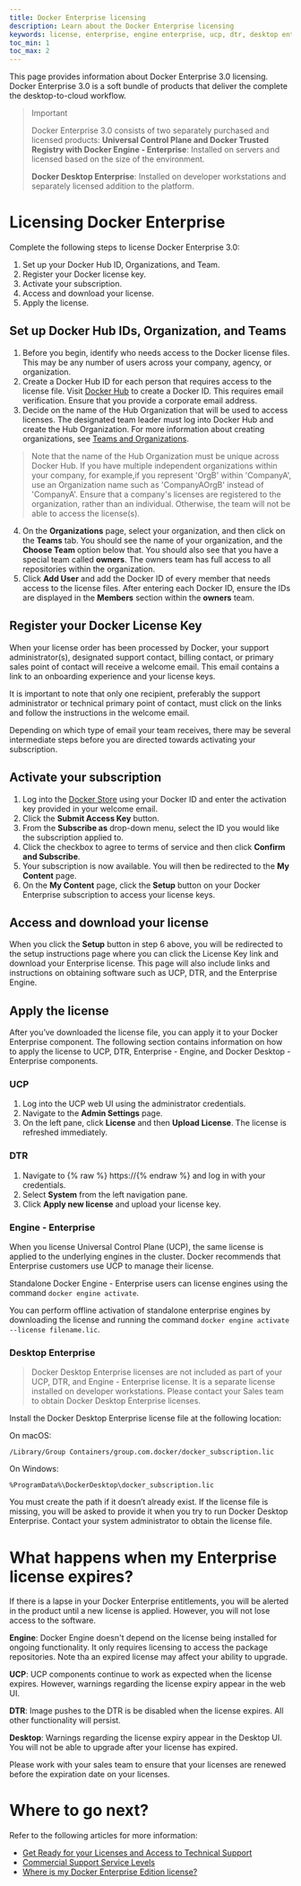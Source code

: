 ```yaml
---
title: Docker Enterprise licensing
description: Learn about the Docker Enterprise licensing
keywords: license, enterprise, engine enterprise, ucp, dtr, desktop enterprise
toc_min: 1
toc_max: 2
---
```


This page provides information about Docker Enterprise 3.0 licensing. Docker Enterprise 3.0 is a soft bundle of products that deliver the complete the desktop-to-cloud workflow.

> Important
>
> Docker Enterprise 3.0 consists of two separately purchased and licensed products:
> **Universal Control Plane and Docker Trusted Registry with Docker Engine - Enterprise**: Installed on servers and licensed based on the size of the environment.
>
> **Docker Desktop Enterprise**: Installed on developer workstations and separately licensed addition to the platform.

# Licensing Docker Enterprise

Complete the following steps to license Docker Enterprise 3.0:

1. Set up your Docker Hub ID, Organizations, and Team.
1. Register your Docker license key.
1. Activate your subscription.
1. Access and download your license.
1. Apply the license.

## Set up Docker Hub IDs, Organization, and Teams

1. Before you begin, identify who needs access to the Docker license files. This may be any number of users across your company, agency, or organization.
2. Create a Docker Hub ID for each person that requires access to the license file. Visit [Docker Hub](https://hub.docker.com/) to create a Docker ID. This requires email verification. Ensure that you provide a corporate email address.
3. Decide on the name of the Hub Organization that will be used to access licenses. The designated team leader must log into Docker Hub and create the Hub Organization. For more information about creating organizations, see [Teams and Organizations](https://docs.docker.com/docker-hub/orgs/).

> Note that the name of the Hub Organization must be unique across Docker Hub. If you have multiple independent organizations within your company, for example,if you represent 'OrgB' within 'CompanyA', use an Organization name such as   'CompanyAOrgB' instead of 'CompanyA'. Ensure that a company's licenses are registered to the organization, rather than an individual. Otherwise, the team will not be able to access the license(s).

4. On the **Organizations** page, select your organization, and then click on the **Teams** tab. You should see the name of your organization, and the **Choose Team** option below that. You should also see that you have a special team called **owners**. The owners team has full access to all repositories within the organization.
5. Click **Add User** and add the Docker ID of every member that needs access to the license files. After entering each Docker ID, ensure the IDs are displayed in the **Members** section within the **owners** team.

## Register your Docker License Key

When your license order has been processed by Docker, your support administrator(s), designated support contact, billing contact, or primary sales point of contact will receive a welcome email. This email contains a link to an onboarding experience and your license keys.

It is important to note that only one recipient, preferably the support administrator or technical primary point of contact, must click on the links and follow the instructions in the welcome email.

Depending on which type of email your team receives, there may be several intermediate steps before you are directed towards activating your subscription.

## Activate your subscription

1. Log into the [Docker Store](https://store.docker.com/procurement) using your Docker ID and enter the activation key provided in your welcome email.
2. Click the **Submit Access Key** button.
3. From the **Subscribe as** drop-down menu, select the ID you would like the subscription applied to.
4. Click the checkbox to agree to terms of service and then click **Confirm and Subscribe**.
5. Your subscription is now available. You will then be redirected to the **My Content** page.
6. On the **My Content** page, click the **Setup** button on your Docker Enterprise subscription to access your license keys.

## Access and download your license

When you click the **Setup** button in step 6 above, you will be redirected to the setup instructions page where you can click the License Key link and download your Enterprise license. This page will also include links and instructions on obtaining software such as UCP, DTR, and the Enterprise Engine.

## Apply the license

After you’ve downloaded the license file, you can apply it to your Docker Enterprise component. The following section contains information on how to apply the license to UCP, DTR, Enterprise - Engine, and Docker Desktop - Enterprise components.

### UCP

1. Log into the UCP web UI using the administrator credentials.
2. Navigate to the **Admin Settings** page.
3. On the left pane, click **License** and then **Upload License**. The license is refreshed immediately.

### DTR

1. Navigate to {% raw %} https://<dtr-url>{% endraw %} and log in with your credentials.
2. Select **System** from the left navigation pane.
3. Click **Apply new license** and upload your license key.

### Engine - Enterprise

When you license Universal Control Plane (UCP), the same license is applied to the underlying engines in the cluster. Docker recommends that Enterprise customers use UCP to manage their license.

Standalone Docker Engine - Enterprise users can license engines using the command `docker engine activate`.

You can perform offline activation of standalone enterprise engines by downloading the license and running the command `docker engine activate --license filename.lic`.

### Desktop Enterprise

> Docker Desktop Enterprise licenses are not included as part of your UCP, DTR, and Engine - Enterprise license. It is a separate license installed on developer workstations. Please contact your Sales team to obtain Docker Desktop Enterprise licenses.

Install the Docker Desktop Enterprise license file at the following location:

On macOS:

`/Library/Group Containers/group.com.docker/docker_subscription.lic`

On Windows:

`%ProgramData%\DockerDesktop\docker_subscription.lic`

You must create the path if it doesn’t already exist. If the license file is missing, you will be asked to provide it when you try to run Docker Desktop Enterprise. Contact your system administrator to obtain the license file.

# What happens when my Enterprise license expires?

If there is a lapse in your Docker Enterprise entitlements, you will be alerted in the product until a new license is applied. However, you will not lose access to the software.

**Engine**: Docker Engine doesn't depend on the license being installed for ongoing functionality. It only requires licensing to access the package repositories. Note tha an expired license may affect your ability to upgrade.

**UCP**: UCP components continue to work as expected when the license expires. However, warnings regarding the license expiry appear in the web UI.

**DTR**: Image pushes to the DTR is be disabled when the license expires. All other functionality will persist.

**Desktop**: Warnings regarding the license expiry appear in the Desktop UI. You will not be able to upgrade after your license has expired.

Please work with your sales team to ensure that your licenses are renewed before the expiration date on your licenses.

# Where to go next?

Refer to the following articles for more information:

- [Get Ready for your Licenses and Access to Technical Support](https://success.docker.com/article/get-ready-for-licenses-and-support)
- [Commercial Support Service Levels](https://success.docker.com/article/commercial-support-service-levels)
- [Where is my Docker Enterprise Edition license?](https://success.docker.com/article/where-is-my-docker-enterprise-edition-license)